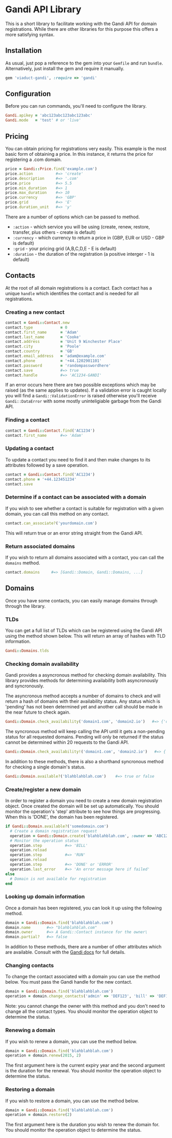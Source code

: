# Gandi API Library

This is a short library to facilitate working with the Gandi API for
domain registrations. While there are other libraries for this purpose
this offers a more satisfying syntax.

## Installation

As usual, just pop a reference to the gem into your `Gemfile` and run
`bundle`. Alternatively, just install the gem and require it manually.

```ruby
gem 'viaduct-gandi', :require => 'gandi'
```

## Configuration

Before you can run commands, you'll need to configure the library.

```ruby
Gandi.apikey = 'abc123abc123abc123abc'
Gandi.mode   = 'test' # or 'live' 
```

## Pricing

You can obtain pricing for registrations very easily. This example is the 
most basic form of obtaining a price. In this instance, it returns the price
for registering a .com domain.

```ruby
price = Gandi::Price.find('example.com')
price.action          #=> 'create'
price.description     #=> '.com'
price.price           #=> 5.5
price.min_duration    #=> 1
price.max_duration    #=> 10
price.currency        #=> 'GBP'
price.grid            #=> 'E'
price.duration_unit   #=> 'y'
```

There are a number of options which can be passed to method.

* `:action` - which service you will be using (create, renew, restore, transfer, plus others - create is default)
* `:currency` - which currency to return a price in (GBP, EUR or USD - GBP is default)
* `:grid` - your pricing grid (A,B,C,D,E - E is default)
* `:duration` - the duration of the registration (a positive interger - 1 is default)

## Contacts

At the root of all domain registrations is a contact. Each contact has a unique `handle`
which identifies the contact and is needed for all registrations.

### Creating a new contact

```ruby
contact = Gandi::Contact.new
contact.type            = 0
contact.first_name      = 'Adam'
contact.last_name       = 'Cooke'
contact.address         = 'Unit 9 Winchester Place'
contact.city            = 'Poole'
contact.country         = 'GB'
contact.email_address   = 'adam@example.com'
contact.phone           = '+44.1202901101'
contact.password        = 'randompasswordhere'
contact.save            #=> true
contact.handle          #=> 'AC1234-GANDI'
```

If an error occurs here there are two possible exceptions which may be raised (as the
same applies to updates). If a validation error is caught locally you will find a 
`Gandi::ValidationError` is raised otherwise you'll receive `Gandi::DataError` with some
mostly uninteligiable garbage from the Gandi API.

### Finding a contact

```ruby
contact = Gandi::Contact.find('AC1234')
contact.first_name      #=> 'Adam'
```

### Updating a contact

To update a contact you need to find it and then make changes to its attributes followed
by a save operation.

```ruby
contact = Gandi::Contact.find('AC1234')
contact.phone = '+44.123451234'
contact.save
```

### Determine if a contact can be associated with a domain

If you wish to see whether a contact is suitable for registration with a given domain,
you can call this method on any contact.

```ruby
contact.can_associate?('yourdomain.com')
```

This will return true or an error string straight from the Gandi API.

### Return associated domains

If you wish to return all domains associated with a contact, you can call the `domains`
method.

```ruby
contact.domains     #=> [Gandi::Domain, Gandi::Domains, ...]
```

## Domains

Once you have some contacts, you can easily manage domains through through the library.

### TLDs

You can get a full list of TLDs which can be registered using the Gandi API using the method
shown below. This will return an array of hashes with TLD information.

```ruby
Gandi::Domains.tlds
```

### Checking domain availability

Gandi provides a asyncronous method for checking domain availability. This library provides
methods for determining availability both asyncronously and syncronously.

The asyncronous method accepts a number of domains to check and will return a hash
of domains with their availability status. Any status which is 'pending' has not been determined
yet and another call should be made in the near future to check again.

```ruby
Gandi::Domain.check_availability('domain1.com', 'domain2.io')   #=> {'domain1.com' => 'pending', 'domain2.io' => 'pending'}
```

The syncronous method will keep calling the API until it gets a non-pending status for all
requested domains. Pending will only be returned if the status cannot be determined within
20 requests to the Gandi API.

```ruby
Gandi::Domain.check_availability!('domain1.com', 'domain2.io')   #=> {'domain1.com' => 'unavailable', 'domain2.io' => 'available'}
```

In addition to these methods, there is also a shorthand syncronous method for checking a
single domain's status.

```ruby
Gandi::Domain.available?('blahblahblah.com')    #=> true or false
```

### Create/register a new domain

In order to register a domain you need to create a new domain registration object. Once
created the domain will be set up automatically. You should monitor the operation's 'step'
attribute to see how things are progressing. When this is 'DONE', the domain has been
registered.

```ruby
if Gandi::Domain.available?('somedomain.com')
  # Create a domain registration request
  operation = Gandi::Domain.create('blahblahblah.com', :owner => 'ABC123')
  # Monitor the operation status
  operation.step          #=> 'BILL'
  operation.reload
  operation.step          #=> 'RUN'
  operation.reload
  operation.step          #=> 'DONE' or 'ERROR'
  operation.last_error    #=> 'An error message here if failed'
else
  # Domain is not available for registration
end
```

### Looking up domain information

Once a domain has been registered, you can look it up using the following method.

```ruby
domain = Gandi::Domain.find('blahblahblah.com')
domain.name       #=> "blahblahblah.com"
domain.owner      #=> A Gandi::Contact instance for the owner\
domain.partial?   #=> false
```

In addition to these methods, there are a number of other attributes which are available.
Consult with the [Gandi docs](http://doc.rpc.gandi.net/domain/reference.html#DomainReturn) 
for full details.

### Changing contacts

To change the contact associated with a domain you can use the method below. You must
pass the Gandi handle for the new contact. 

```ruby
domain = Gandi::Domain.find('blahblahblah.com')
operation = domain.change_contacts('admin' => 'DEF123', 'bill' => 'DEF123', 'tech' => 'DEF123')
```

Note: you cannot change the owner with this method and you don't need to change all
the contact types. You should monitor the operation object to determine the status.

### Renewing a domain

If you wish to renew a domain, you can use the method below.

```ruby
domain = Gandi::Domain.find('blahblahblah.com')
operation = domain.renew(2015, 2)
```

The first argument here is the current expiry year and the second argument is the duration
for the renewal. You should monitor the operation object to determine the status.

### Restoring a domain

If you wish to restore a domain, you can use the method below.

```ruby
domain = Gandi::Domain.find('blahblahblah.com')
operation = domain.restore(2)
```

The first argument here is the duration you wish to renew the domain for.
You should monitor the operation object to determine the status.
